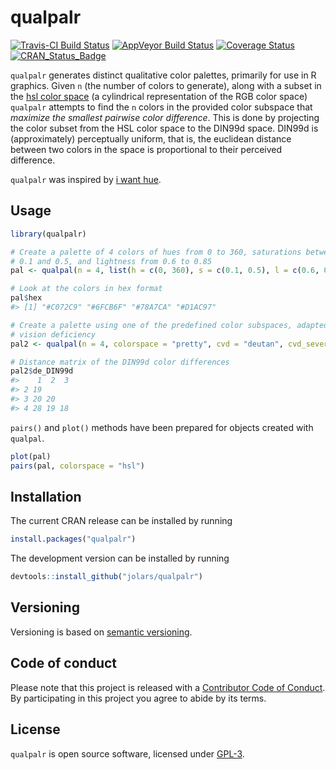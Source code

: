 
<!-- README.md is generated from README.Rmd. Please edit that file -->
qualpalr
========

[![Travis-CI Build Status](https://travis-ci.org/jolars/qualpalr.svg?branch=master)](https://travis-ci.org/jolars/qualpalr) [![AppVeyor Build Status](https://ci.appveyor.com/api/projects/status/github/jolars/qualpalr?branch=master&svg=true)](https://ci.appveyor.com/project/jolars/qualpalr) [![Coverage Status](https://codecov.io/github/jolars/qualpalr/coverage.svg?branch=master)](https://codecov.io/github/jolars/qualpalr?branch=master) [![CRAN\_Status\_Badge](http://www.r-pkg.org/badges/version/qualpalr)](https://cran.r-project.org/package=qualpalr)

`qualpalr` generates distinct qualitative color palettes, primarily for use in R graphics. Given `n` (the number of colors to generate), along with a subset in the [hsl color space](https://en.wikipedia.org/wiki/HSL_and_HSV) (a cylindrical representation of the RGB color space) `qualpalr` attempts to find the `n` colors in the provided color subspace that *maximize the smallest pairwise color difference*. This is done by projecting the color subset from the HSL color space to the DIN99d space. DIN99d is (approximately) perceptually uniform, that is, the euclidean distance between two colors in the space is proportional to their perceived difference.

`qualpalr` was inspired by [i want hue](http://tools.medialab.sciences-po.fr/iwanthue/).

Usage
-----

``` r
library(qualpalr)

# Create a palette of 4 colors of hues from 0 to 360, saturations between
# 0.1 and 0.5, and lightness from 0.6 to 0.85
pal <- qualpal(n = 4, list(h = c(0, 360), s = c(0.1, 0.5), l = c(0.6, 0.85)))

# Look at the colors in hex format
pal$hex
#> [1] "#C072C9" "#6FCB6F" "#78A7CA" "#D1AC97"

# Create a palette using one of the predefined color subspaces, adapted to color
# vision deficiency
pal2 <- qualpal(n = 4, colorspace = "pretty", cvd = "deutan", cvd_severity = 0.5)

# Distance matrix of the DIN99d color differences
pal2$de_DIN99d
#>    1  2  3
#> 2 19      
#> 3 20 20   
#> 4 28 19 18
```

`pairs()` and `plot()` methods have been prepared for objects created with `qualpal`.

``` r
plot(pal)
pairs(pal, colorspace = "hsl")
```

Installation
------------

The current CRAN release can be installed by running

``` r
install.packages("qualpalr")
```

The development version can be installed by running

``` r
devtools::install_github("jolars/qualpalr")
```

Versioning
----------

Versioning is based on [semantic versioning](http://semver.org/).

Code of conduct
---------------

Please note that this project is released with a [Contributor Code of Conduct](CONDUCT.md). By participating in this project you agree to abide by its terms.

License
-------

`qualpalr` is open source software, licensed under [GPL-3](LICENSE).
